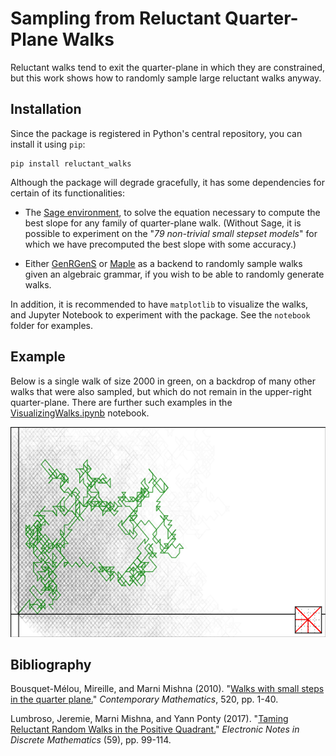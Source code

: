 # Sampling from Reluctant Quarter-Plane Walks

Reluctant walks tend to exit the quarter-plane in which they are constrained, but this work shows how to randomly sample large reluctant walks anyway.

## Installation

Since the package is registered in Python's central repository, you can install it using `pip`:

```
pip install reluctant_walks
```

Although the package will degrade gracefully, it has some dependencies for certain of its functionalities:

- The [Sage environment](http://www.sagemath.org/), to solve the equation necessary to compute the best slope for any family of quarter-plane walk. (Without Sage, it is possible to experiment on the "*79 non-trivial small stepset models*" for which we have precomputed the best slope with some accuracy.)

- Either [GenRGenS](https://www.lri.fr/genrgens/index.php?idpage=2) or [Maple](https://www.maplesoft.com/) as a backend to randomly sample walks given an algebraic grammar, if you wish to be able to randomly generate walks.

In addition, it is recommended to have `matplotlib` to visualize the walks, and Jupyter Notebook to experiment with the package. See the `notebook` folder for examples.

## Example

Below is a single walk of size 2000 in green, on a backdrop of many other walks that were also sampled, but which do not remain in the upper-right quarter-plane. There are further such examples in the [VisualizingWalks.ipynb](examples/notebooks/VisualizingWalks.ipynb) notebook.

![Plot of a constrained walk in green, on a backdrop of unconstrained walks.](examples/images/example.png?raw=true "Plot of a constrained walk in green, on a backdrop of unconstrained walks.")

## Bibliography

Bousquet-Mélou, Mireille, and Marni Mishna (2010). "[Walks with small steps in the quarter plane.](https://arxiv.org/abs/0810.4387)" *Contemporary Mathematics*, 520, pp. 1-40.

Lumbroso, Jeremie, Marni Mishna, and Yann Ponty (2017). "[Taming Reluctant Random Walks in the Positive Quadrant.](https://www.sciencedirect.com/science/article/pii/S1571065317300793)" *Electronic Notes in Discrete Mathematics* (59), pp. 99-114.
